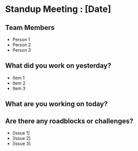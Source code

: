 # Standup Meeting : [Date]

## Team Members
* Person 1
* Person 2
* Person 3

## What did you work on yesterday?
* Item 1
* Item 2
* Item 3

## What are you working on today?


## Are there any roadblocks or challenges?
- [Issue 1]
- [Issue 2]
- [Issue 3]
